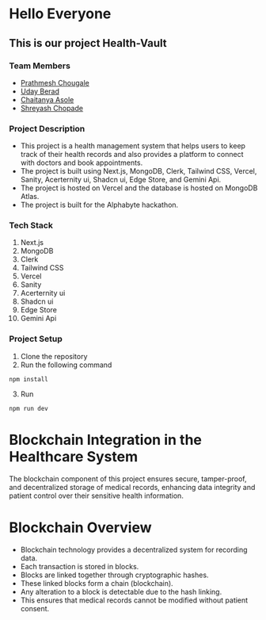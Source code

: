 # Hello Everyone

## This is our project Health-Vault

### Team Members

- [Prathmesh Chougale](https://www.linkedin.com/in/prathamesh-chougale)
- [Uday Berad](https://www.linkedin.com/in/uday-berad-108661238/)
- [Chaitanya Asole](https://www.linkedin.com/in/chaitanya-asole/)
- [Shreyash Chopade](https://www.linkedin.com/in/shreyash-chopade-373828224/)

### Project Description

- This project is a health management system that helps users to keep track of their health records and also provides a platform to connect with doctors and book appointments.
- The project is built using Next.js, MongoDB, Clerk, Tailwind CSS, Vercel, Sanity, Acerternity ui, Shadcn ui, Edge Store, and Gemini Api.
- The project is hosted on Vercel and the database is hosted on MongoDB Atlas.
- The project is built for the Alphabyte hackathon.


### Tech Stack

1. Next.js
2. MongoDB
3. Clerk
4. Tailwind CSS
5. Vercel
6. Sanity
7. Acerternity ui
8. Shadcn ui
9. Edge Store
10. Gemini Api

### Project Setup

1. Clone the repository
2. Run the following command

```terminal
npm install
```

3. Run

```terminal
npm run dev
```



 # Blockchain Integration in the Healthcare System

  The blockchain component of this project ensures secure, tamper-proof, and decentralized storage of medical records, enhancing data integrity and patient control over their sensitive health          information.

# Blockchain Overview

  - Blockchain technology provides a decentralized system for recording data.
  - Each transaction is stored in blocks.
  - Blocks are linked together through cryptographic hashes.
  - These linked blocks form a chain (blockchain).
  - Any alteration to a block is detectable due to the hash linking.
  - This ensures that medical records cannot be modified without patient consent.
